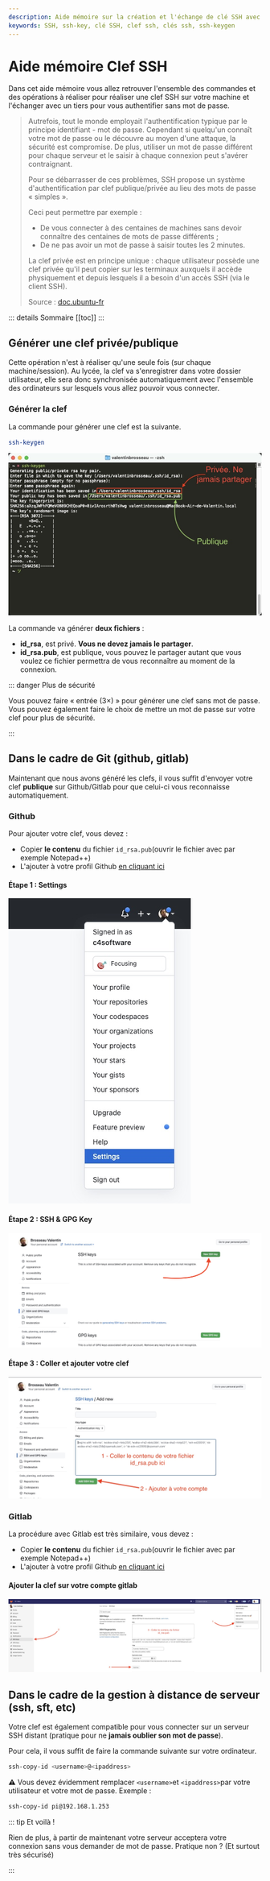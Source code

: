 ```yaml
---
description: Aide mémoire sur la création et l'échange de clé SSH avec un serveur ou Gitlab / Github
keywords: SSH, ssh-key, clé SSH, clef ssh, clés ssh, ssh-keygen
---
```


# Aide mémoire Clef SSH

Dans cet aide mémoire vous allez retrouver l'ensemble des commandes et des opérations à réaliser pour réaliser une clef SSH sur votre machine et l'échanger avec un tiers pour vous authentifier sans mot de passe.

> Autrefois, tout le monde employait l'authentification typique par le principe identifiant - mot de passe. Cependant si quelqu'un connaît votre mot de passe ou le découvre au moyen d'une attaque, la sécurité est compromise. De plus, utiliser un mot de passe différent pour chaque serveur et le saisir à chaque connexion peut s'avérer contraignant.
>
> Pour se débarrasser de ces problèmes, SSH propose un système d'authentification par clef publique/privée au lieu des mots de passe « simples ».
>
> Ceci peut permettre par exemple :
>
> - De vous connecter à des centaines de machines sans devoir connaître des centaines de mots de passe différents ;
> - De ne pas avoir un mot de passe à saisir toutes les 2 minutes.
>
> La clef privée est en principe unique : chaque utilisateur possède une clef privée qu'il peut copier sur les terminaux auxquels il accède physiquement et depuis lesquels il a besoin d'un accès SSH (via le client SSH).
>
> Source : [doc.ubuntu-fr](https://doc.ubuntu-fr.org/ssh)

::: details Sommaire
[[toc]]
:::

## Générer une clef privée/publique

Cette opération n'est à réaliser qu'une seule fois (sur chaque machine/session). Au lycée, la clef va s'enregistrer dans votre dossier utilisateur, elle sera donc synchronisée automatiquement avec l'ensemble des ordinateurs sur lesquels vous allez pouvoir vous connecter.

### Générer la clef

La commande pour générer une clef est la suivante.

```bash
ssh-keygen
```

![Génération d'une clef SSH](./img//ssh-key.jpg)

La commande va générer **deux fichiers** :

- **id_rsa**, est privé. **Vous ne devez jamais le partager**.
- **id_rsa.pub**, est publique, vous pouvez le partager autant que vous voulez ce fichier permettra de vous reconnaître au moment de la connexion.

::: danger Plus de sécurité

Vous pouvez faire « entrée (3×) » pour générer une clef sans mot de passe. Vous pouvez également faire le choix de mettre un mot de passe sur votre clef pour plus de sécurité.

:::

## Dans le cadre de Git (github, gitlab)

Maintenant que nous avons généré les clefs, il vous suffit d'envoyer votre clef **publique** sur Github/Gitlab pour que celui-ci vous reconnaisse automatiquement.

### Github

Pour ajouter votre clef, vous devez :

- Copier **le contenu** du fichier `id_rsa.pub`(ouvrir le fichier avec par exemple Notepad++)
- L'ajouter à votre profil Github [en cliquant ici](https://github.com/settings/ssh/new)

#### Étape 1 : Settings

![Étape 1](./img//step1-github.jpg)

#### Étape 2 : SSH & GPG Key

![Étape 2](./img//step2-github.png)

#### Étape 3 : Coller et ajouter votre clef

![Étape 3](./img//step3-github.jpg)

### Gitlab

La procédure avec Gitlab est très similaire, vous devez :

- Copier **le contenu** du fichier `id_rsa.pub`(ouvrir le fichier avec par exemple Notepad++)
- L'ajouter à votre profil Github [en cliquant ici](https://gitlab.com/-/profile/keys)

#### Ajouter la clef sur votre compte gitlab

![Toutes les étapes pour Gitlab](./img/all-gitlab.jpg)

## Dans le cadre de la gestion à distance de serveur (ssh, sft, etc)

Votre clef est également compatible pour vous connecter sur un serveur SSH distant (pratique pour ne **jamais oublier son mot de passe**).

Pour cela, il vous suffit de faire la commande suivante sur votre ordinateur.

```bash
ssh-copy-id <username>@<ipaddress>
```

⚠️ Vous devez évidemment remplacer `<username>`et `<ipaddress>`par votre utilisateur et votre mot de passe. Exemple :

```bash
ssh-copy-id pi@192.168.1.253
```

::: tip Et voilà !

Rien de plus, à partir de maintenant votre serveur acceptera votre connexion sans vous demander de mot de passe. Pratique non ? (Et surtout très sécurisé)

:::